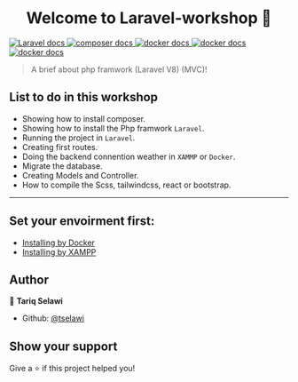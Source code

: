 <h1 align="center">Welcome to Laravel-workshop 👋</h1>
<p>
  <a href="https://laravel.com/" target="_blank">
    <img alt="Laravel docs" src="https://img.shields.io/badge/laravel-php-red.svg" />
  </a>
  <a href="https://getcomposer.org/download/" target="_blank">
    <img alt="composer docs" src="https://img.shields.io/badge/composer-yes-green.svg" />
  </a>
  <a href="https://docker.com" target="_blank">
    <img alt="docker docs" src="https://img.shields.io/badge/Docker-yes-blue.svg" />
  </a>
  <a href="https://xammp.com" target="_blank">
    <img alt="docker docs" src="https://img.shields.io/badge/xampp-yes-orange.svg" />
  </a>
  <a href="https://xammp.com" target="_blank">
    <img alt="docker docs" src="https://img.shields.io/badge/node-npm-red.svg" />
  </a>
</p>

> A brief about php framwork (Laravel V8) (MVC)!

## List to do in this workshop
- Showing how to install composer.
- Showing how to install the Php framwork `Laravel`.
- Running the project in `Laravel`.
- Creating first routes.
- Doing the backend connention weather in `XAMMP` or `Docker`.
- Migrate the database.
- Creating Models and Controller.
- How to compile the Scss, tailwindcss, react or bootstrap.

***

## Set your envoirment first:

- [ Installing by Docker](content/docker/01.docker.md)
- [ Installing by XAMPP](content/xampp/02.xampp.md)

## Author

👤 **Tariq Selawi**

* Github: [@tselawi](https://github.com/tselawi)

## Show your support

Give a ⭐️ if this project helped you!


